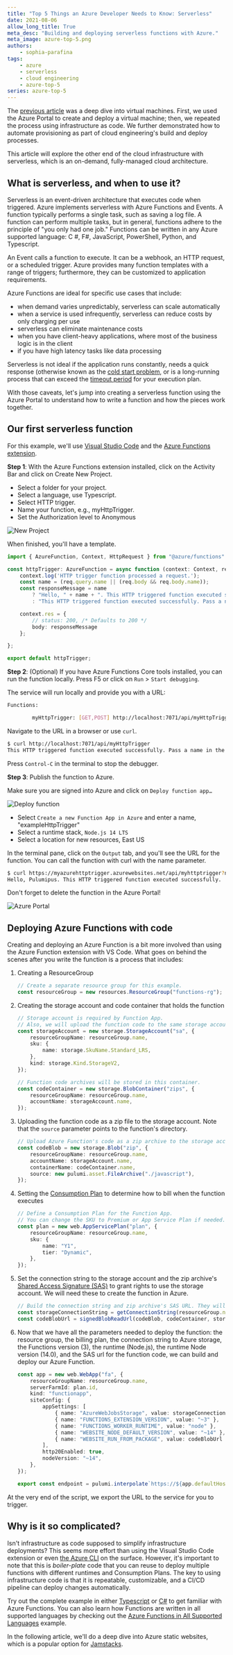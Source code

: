```yaml
---
title: "Top 5 Things an Azure Developer Needs to Know: Serverless"
date: 2021-08-06
allow_long_title: True
meta_desc: "Building and deploying serverless functions with Azure."
meta_image: azure-top-5.png
authors:
    - sophia-parafina
tags:
    - azure
    - serverless
    - cloud engineering
    - azure-top-5
series: azure-top-5
---
```


The [previous article](/blog/top-5-things-for-azure-devs-vm/) was a deep dive into virtual machines. First, we used the Azure Portal to create and deploy a virtual machine; then, we repeated the process using infrastructure as code. We further demonstrated how to automate provisioning as part of cloud engineering's build and deploy processes.

This article will explore the other end of the cloud infrastructure with serverless, which is an on-demand, fully-managed cloud architecture.

<!--more-->

## What is serverless, and when to use it?

Serverless is an event-driven architecture that executes code when triggered. Azure implements serverless with Azure Functions and Events. A function typically performs a single task, such as saving a log file. A function can perform multiple tasks, but in general, functions adhere to the principle of "you only had one job."  Functions can be written in any Azure supported language: C #, F#, JavaScript, PowerShell, Python, and Typescript.

An Event calls a function to execute. It can be a webhook, an HTTP request, or a scheduled trigger. Azure provides many function templates with a range of triggers; furthermore, they can be customized to application requirements.

Azure Functions are ideal for specific use cases that include:

- when demand varies unpredictably, serverless can scale automatically
- when a service is used infrequently, serverless can reduce costs by only charging per use
- serverless can eliminate maintenance costs
- when you have client-heavy applications, where most of the business logic is in the client
- if you have high latency tasks like data processing

Serverless is not ideal if the application runs constantly, needs a quick response (otherwise known as the [cold start problem](/blog/aws-lambda-provisioned-concurrency-no-cold-starts/), or is a long-running process that can exceed the [timeout period](https://docs.microsoft.com/en-us/azure/azure-functions/functions-scale#timeout) for your execution plan.

With those caveats, let's jump into creating a serverless function using the Azure Portal to understand how to write a function and how the pieces work together.

## Our first serverless function

For this example, we'll use [Visual Studio Code](https://code.visualstudio.com/) and the [Azure Functions extension](https://marketplace.visualstudio.com/items?itemName=ms-azuretools.vscode-azurefunctions).

**Step 1**: With the Azure Functions extension installed, click on the Activity Bar and click on Create New Project.

- Select a folder for your project.
- Select a language, use Typescript.
- Select HTTP trigger.
- Name your function, e.g., myHttpTrigger.
- Set the Authorization level to Anonymous

![New Project](./image2.png)

When finished, you'll have a template.

```typescript
import { AzureFunction, Context, HttpRequest } from "@azure/functions"

const httpTrigger: AzureFunction = async function (context: Context, req: HttpRequest): Promise<void> {
    context.log('HTTP trigger function processed a request.');
    const name = (req.query.name || (req.body && req.body.name));
    const responseMessage = name
        ? "Hello, " + name + ". This HTTP triggered function executed successfully."
        : "This HTTP triggered function executed successfully. Pass a name in the query string or in the request body for a personalized response.";

    context.res = {
        // status: 200, /* Defaults to 200 */
        body: responseMessage
    };

};

export default httpTrigger;
```

**Step 2**: (Optional) If you have Azure Functions Core tools installed, you can run the function locally. Press F5 or click on `Run` > `Start debugging`.

The service will run locally and provide you with a URL:

```bash
Functions:

        myHttpTrigger: [GET,POST] http://localhost:7071/api/myHttpTrigger
```

Navigate to the URL in a browser or use `curl`.

```bash
$ curl http://localhost:7071/api/myHttpTrigger
This HTTP triggered function executed successfully. Pass a name in the query string or in the request body for a personalized response.
```

Press `Control-C` in the terminal to stop the debugger.

**Step 3**: Publish the function to Azure.

Make sure you are signed into Azure and click on `Deploy function app…`

![Deploy function](./image3.png)

- Select `Create a new Function App in Azure` and enter a name, "exampleHttpTrigger"
- Select a runtime stack, `Node.js 14 LTS`
- Select a location for new resources, East US

In the terminal pane, click on the `Output` tab, and you'll see the URL for the function. You can call the function with curl with the name parameter.

```bash
$ curl https://myazurehttptrigger.azurewebsites.net/api/myhttptrigger?name=Pulumipus
Hello, Pulumipus. This HTTP triggered function executed successfully.
```

Don't forget to delete the function in the Azure Portal!

![Azure Portal](./image1.png)

## Deploying Azure Functions with code

Creating and deploying an Azure Function is a bit more involved than using the Azure Function extension with VS Code. What goes on behind the scenes after you write the function is a process that includes:

1. Creating a ResourceGroup

    ```typescript
    // Create a separate resource group for this example.
    const resourceGroup = new resources.ResourceGroup("functions-rg");
    ```

2. Creating the storage account and code container that holds the function

    ```typescript
    // Storage account is required by Function App.
    // Also, we will upload the function code to the same storage account.
    const storageAccount = new storage.StorageAccount("sa", {
        resourceGroupName: resourceGroup.name,
        sku: {
            name: storage.SkuName.Standard_LRS,
        },
        kind: storage.Kind.StorageV2,
    });

    // Function code archives will be stored in this container.
    const codeContainer = new storage.BlobContainer("zips", {
        resourceGroupName: resourceGroup.name,
        accountName: storageAccount.name,
    });
    ```

3. Uploading the function code as a zip file to the storage account. Note that the `source` parameter points to the function's directory.

    ```typescript
    // Upload Azure Function's code as a zip archive to the storage account.
    const codeBlob = new storage.Blob("zip", {
        resourceGroupName: resourceGroup.name,
        accountName: storageAccount.name,
        containerName: codeContainer.name,
        source: new pulumi.asset.FileArchive("./javascript"),
    });
    ```

4. Setting the [Consumption Plan](https://azure.microsoft.com/en-us/pricing/details/functions/) to determine how to bill when the function executes

    ```typescript
    // Define a Consumption Plan for the Function App.
    // You can change the SKU to Premium or App Service Plan if needed.
    const plan = new web.AppServicePlan("plan", {
        resourceGroupName: resourceGroup.name,
        sku: {
            name: "Y1",
            tier: "Dynamic",
        },
    });
    ```

5. Set the connection string to the storage account and the zip archive's [Shared Access Signature (SAS)](https://docs.microsoft.com/en-us/rest/api/storageservices/delegate-access-with-shared-access-signature) to grant rights to use the storage account. We will need these to create the function in Azure.

    ```typescript
    // Build the connection string and zip archive's SAS URL. They will go to Function App's settings.
    const storageConnectionString = getConnectionString(resourceGroup.name, storageAccount.name);
    const codeBlobUrl = signedBlobReadUrl(codeBlob, codeContainer, storageAccount, resourceGroup);
    ```

6. Now that we have all the parameters needed to deploy the function: the resource group,
the billing plan, the connection string to Azure storage, the Functions version (3), the runtime (Node.js), the runtime Node version (14.0), and the SAS url for the function code, we can build and deploy our Azure Function.

    ```typescript
    const app = new web.WebApp("fa", {
        resourceGroupName: resourceGroup.name,
        serverFarmId: plan.id,
        kind: "functionapp",
        siteConfig: {
            appSettings: [
                { name: "AzureWebJobsStorage", value: storageConnectionString },
                { name: "FUNCTIONS_EXTENSION_VERSION", value: "~3" },
                { name: "FUNCTIONS_WORKER_RUNTIME", value: "node" },
                { name: "WEBSITE_NODE_DEFAULT_VERSION", value: "~14" },
                { name: "WEBSITE_RUN_FROM_PACKAGE", value: codeBlobUrl },
            ],
            http20Enabled: true,
            nodeVersion: "~14",
        },
    });

    export const endpoint = pulumi.interpolate`https://${app.defaultHostName}/api/HelloNode?name=Pulumi`;
    ```

At the very end of the script, we export the URL to the service for you to trigger.

## Why is it so complicated?

Isn't infrastructure as code supposed to simplify infrastructure deployments? This seems more effort than using the Visual Studio Code extension or even [the Azure CLI](https://docs.microsoft.com/en-us/cli/azure/install-azure-cli) on the surface. However, it's important to note that this is *boiler-plate* code that you can reuse to deploy multiple functions with different runtimes and Consumption Plans. The key to using infrastructure code is that it is repeatable, customizable, and a CI/CD pipeline can deploy changes automatically.

Try out the complete example in either [Typescript](https://github.com/pulumi/examples/tree/master/azure-ts-functions) or [C#](https://github.com/pulumi/examples/tree/master/azure-ts-functions) to get familiar with Azure Functions. You can also learn how Functions are written in all supported languages by checking out the [Azure Functions in All Supported Languages](https://github.com/pulumi/examples/tree/master/azure-ts-functions-many) example.

In the following article, we'll do a deep dive into Azure static websites, which is a popular option for [Jamstacks](https://jamstack.org/).
